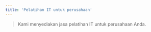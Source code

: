 ```yaml
---
title: 'Pelatihan IT untuk perusahaan'
---
```


> Kami menyediakan jasa pelatihan IT untuk perusahaan Anda.

